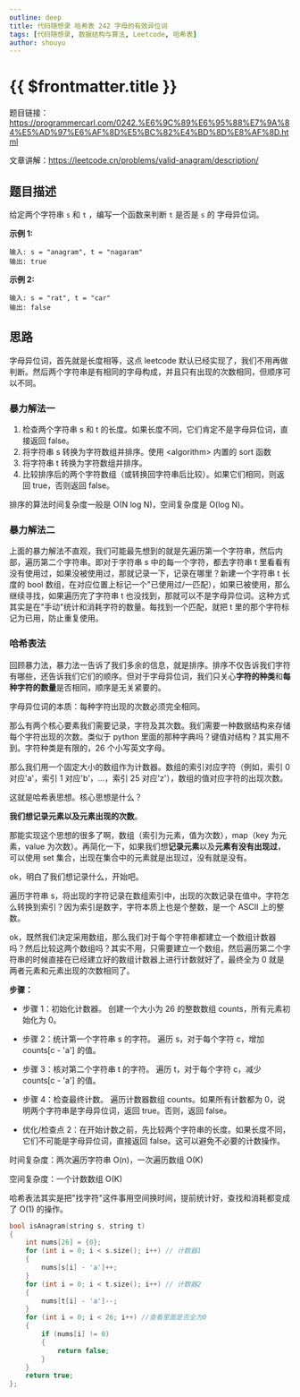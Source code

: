 ```yaml
---
outline: deep
title: 代码随想录 哈希表 242 字母的有效异位词
tags: [代码随想录, 数据结构与算法, Leetcode, 哈希表]
author: shouyu
---
```


# {{ $frontmatter.title }}

题目链接：https://programmercarl.com/0242.%E6%9C%89%E6%95%88%E7%9A%84%E5%AD%97%E6%AF%8D%E5%BC%82%E4%BD%8D%E8%AF%8D.html

文章讲解：https://leetcode.cn/problems/valid-anagram/description/

## 题目描述

给定两个字符串 `s` 和 `t` ，编写一个函数来判断 `t` 是否是 `s` 的 字母异位词。

**示例 1:**

```text
输入: s = "anagram", t = "nagaram"
输出: true
```

**示例 2:**

```text
输入: s = "rat", t = "car"
输出: false
```

## 思路

字母异位词，首先就是长度相等，这点 leetcode 默认已经实现了，我们不用再做判断。然后两个字符串是有相同的字母构成，并且只有出现的次数相同，但顺序可以不同。

### 暴力解法一

1. 检查两个字符串 s 和 t 的长度。如果长度不同，它们肯定不是字母异位词，直接返回 false。
2. 将字符串 s 转换为字符数组并排序。使用 \<algorithm\> 内置的 sort 函数
3. 将字符串 t 转换为字符数组并排序。
4. 比较排序后的两个字符数组（或转换回字符串后比较）。如果它们相同，则返回 true，否则返回 false。

排序的算法时间复杂度一般是 O(N log N)，空间复杂度是 O(log N)。

### 暴力解法二

上面的暴力解法不直观，我们可能最先想到的就是先遍历第一个字符串，然后内部，遍历第二个字符串。即对于字符串 s 中的每一个字符，都去字符串 t 里看看有没有使用过，如果没被使用过，那就记录一下，记录在哪里？新建一个字符串 t 长度的 bool 数组，在对应位置上标记一个"已使用过/一匹配），如果已被使用，那么继续寻找，如果遍历完了字符串 t 也没找到，那就可以不是字母异位词。这种方式其实是在"手动"统计和消耗字符的数量。每找到一个匹配，就把 t 里的那个字符标记为已用，防止重复使用。

### 哈希表法

回顾暴力法，暴力法一告诉了我们多余的信息，就是排序。排序不仅告诉我们字符有哪些，还告诉我们它们的顺序。但对于字母异位词，我们只关心**字符的种类**和**每种字符的数量**是否相同，顺序是无关紧要的。

字母异位词的本质：每种字符出现的次数必须完全相同。

那么有两个核心要素我们需要记录，字符及其次数。我们需要一种数据结构来存储每个字符出现的次数。类似于 python 里面的那种字典吗？键值对结构？其实用不到。字符种类是有限的，26 个小写英文字母。

那么我们用一个固定大小的数组作为计数器。数组的索引对应字符（例如，索引 0 对应'a'，索引 1 对应'b'，...，索引 25 对应'z'），数组的值对应字符的出现次数。

这就是哈希表思想。核心思想是什么？

**我们想记录元素以及元素出现的次数**。

那能实现这个思想的很多了啊，数组（索引为元素，值为次数），map（key 为元素，value 为次数）。再简化一下，如果我们想**记录元素**以及**元素有没有出现过**，可以使用 set 集合，出现在集合中的元素就是出现过，没有就是没有。

ok，明白了我们想记录什么，开始吧。

遍历字符串 s，将出现的字符记录在数组索引中，出现的次数记录在值中。字符怎么转换到索引？因为索引是数字，字符本质上也是个整数，是一个 ASCII 上的整数。

ok，既然我们决定采用数组，那么我们对于每个字符串都建立一个数组计数器吗？然后比较这两个数组吗？其实不用，只需要建立一个数组，然后遍历第二个字符串的时候直接在已经建立好的数组计数器上进行计数就好了，最终全为 0 就是两者元素和元素出现的次数相同了。

**步骤：**

- 步骤 1：初始化计数器。 创建一个大小为 26 的整数数组 counts，所有元素初始化为 0。

- 步骤 2：统计第一个字符串 s 的字符。 遍历 s，对于每个字符 c，增加 counts[c - 'a'] 的值。

- 步骤 3：核对第二个字符串 t 的字符。 遍历 t，对于每个字符 c，减少 counts[c - 'a'] 的值。

- 步骤 4：检查最终计数。 遍历计数器数组 counts。如果所有计数都为 0，说明两个字符串是字母异位词，返回 true。否则，返回 false。

- 优化/检查点 2：在开始计数之前，先比较两个字符串的长度。如果长度不同，它们不可能是字母异位词，直接返回 false。这可以避免不必要的计数操作。

时间复杂度：两次遍历字符串 O(n)，一次遍历数组 O(K)

空间复杂度：一个计数数组 O(K)

哈希表法其实是把"找字符"这件事用空间换时间，提前统计好，查找和消耗都变成了 O(1) 的操作。

```cpp
bool isAnagram(string s, string t)
{
    int nums[26] = {0};
    for (int i = 0; i < s.size(); i++) // 计数器1
    {
        nums[s[i] - 'a']++;
    }
    for (int i = 0; i < t.size(); i++) // 计数器2
    {
        nums[t[i] - 'a']--;
    }
    for (int i = 0; i < 26; i++) //查看里面是否全为0
    {
        if (nums[i] != 0)
        {
            return false;
        }
    }
    return true;
};
```
